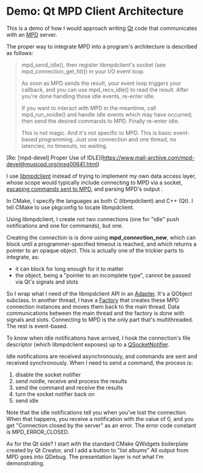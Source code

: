 # Demo: Qt MPD Client Architecture

This is a demo of how I would approach writing [Qt](https://www.qt.io/) code that communicates with an [MPD](https://www.musicpd.org/) server.

The proper way to integrate MPD into a program's architecture is described as follows:

> mpd_send_idle(), then register libmpdclient's socket (see
> mpd_connection_get_fd()) in your I/O event loop.
>
> As soon as MPD sends the result, your event loop triggers your
> callback, and you can use mpd_recv_idle() to read the result.  After
> you're done handling those idle events, re-enter idle.
>
> If you want to interact with MPD in the meantime, call
> mpd_run_noidle() and handle idle events which may have occurred; then
> send the desired commands to MPD.  Finally re-enter idle.
>
> This is not magic.  And it's not specific to MPD.  This is basic
> event-based programming.  Just one connection and one thread, no
> latencies, no timeouts, no waiting.

[Re: \[mpd-devel] Proper Use of IDLE](https://www.mail-archive.com/mpd-devel@musicpd.org/msg00641.html)

I use [libmpdclient](https://www.musicpd.org/libs/libmpdclient/) instead of trying to implement my own data access layer, whose scope would typically include connecting to MPD via a socket, [escaping commands sent to MPD](https://www.musicpd.org/doc/html/protocol.html#escaping-string-values), and parsing MPD's output .

In CMake, I specify the languages as both C (libmpdclient) and C++ (Qt). I tell CMake to use pkgconfig to locate libmpdclient.

Using libmpdclient, I create not two connections (one for "idle" push notifications and one for commands), but one.

Creating the connection is  is done using **mpd_connection_new**, which can block until a programmer-specified timeout is reached, and which returns a pointer to an opaque object. This is actually one of the trickier parts to integrate, as:

* it can block for long enough for it to matter
* the object, being a "pointer to an incomplete type", cannot be passed via Qt's signals and slots

So I wrap what I need of the libmpdclient API in an [Adapter](https://en.wikipedia.org/wiki/Adapter_pattern). It's a QObject subclass. In another thread, I have a [Factory](https://en.wikipedia.org/wiki/Factory_method_pattern) that creates these MPD connection instances and moves them back to the main thread. Data communications between the main thread and the factory is done with signals and slots. Connecting to MPD is the only part that's multithreaded. The rest is event-based.

To know when idle notifications have arrived, I hook the  connection's file descriptor (which libmpdclient exposes) up to a [QSocketNotifier](https://doc.qt.io/qt-5/qsocketnotifier.html).

Idle notifications are received asynchronously, and commands are sent and received synchronously. When I need to send a command, the process is:

1. disable the socket notifier
2. send noidle, receive and process the results
3. send the command and receive the results
4. turn the socket notifier back on
5. send idle

Note that the idle notifications tell you when you've lost the connection. When that happens, you receive a notification with the value of 0, and you get "Connection closed by the server" as an error. The error code constant is MPD_ERROR_CLOSED.

As for the Qt side? I start with the standard CMake QWidgets boilerplate created by Qt Creator, and I add a button to "list albums" All output from MPD goes into QDebug. The presentation layer is not what I'm demonstrating.